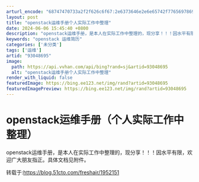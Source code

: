 ```yaml
---
arturl_encode: "68747470733a2f2f626c6f67:2e6373646e2e6e65742f77656978696e5f3333373131363431:2f61727469636c652f64657461696c732f3933303438363935"
layout: post
title: "openstack运维手册个人实际工作中整理"
date: 2024-06-06 15:45:40 +0800
description: "openstack运维手册，是本人在实际工作中整理的，现分享！！！因水平有限，欢迎广大朋友指正。具体"
keywords: "openstack 运维简历"
categories: ['未分类']
tags: ['运维']
artid: "93048695"
image:
  path: https://api.vvhan.com/api/bing?rand=sj&artid=93048695
  alt: "openstack运维手册个人实际工作中整理"
render_with_liquid: false
featuredImage: https://bing.ee123.net/img/rand?artid=93048695
featuredImagePreview: https://bing.ee123.net/img/rand?artid=93048695
---
```


# openstack运维手册（个人实际工作中整理）

openstack运维手册，是本人在实际工作中整理的，现分享！！！因水平有限，欢迎广大朋友指正。具体文档见附件。

转载于:https://blog.51cto.com/freshair/1952151